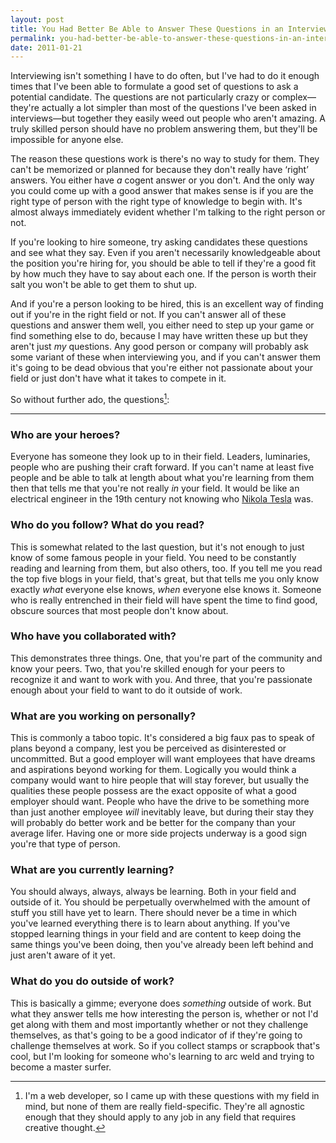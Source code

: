 ```yaml
---
layout: post
title: You Had Better Be Able to Answer These Questions in an Interview
permalink: you-had-better-be-able-to-answer-these-questions-in-an-interview
date: 2011-01-21
---
```


Interviewing isn't something I have to do often, but I've had to do it enough times that I've been able to formulate a good set of questions to ask a potential candidate. The questions are not particularly crazy or complex—they're actually a lot simpler than most of the questions I've been asked in interviews—but together they easily weed out people who aren't amazing. A truly skilled person should have no problem answering them, but they'll be impossible for anyone else.

The reason these questions work is there's no way to study for them. They can't be memorized or planned for because they don't really have ‘right’ answers. You either have _a_ cogent answer or you don't. And the only way you could come up with a good answer that makes sense is if you are the right type of person with the right type of knowledge to begin with. It's almost always immediately evident whether I'm talking to the right person or not.

If you're looking to hire someone, try asking candidates these questions and see what they say. Even if you aren't necessarily knowledgeable about the position you're hiring for, you should be able to tell if they're a good fit by how much they have to say about each one. If the person is worth their salt you won't be able to get them to shut up.

And if you're a person looking to be hired, this is an excellent way of finding out if you're in the right field or not. If you can't answer all of these questions and answer them well, you either need to step up your game or find something else to do, because I may have written these up but they aren't just _my_ questions. Any good person or company will probably ask some variant of these when interviewing you, and if you can't answer them it's going to be dead obvious that you're either not passionate about your field or just don't have what it takes to compete in it.

So without further ado, the questions[^1]:

---

### Who are your heroes?

Everyone has someone they look up to in their field. Leaders, luminaries, people who are pushing their craft forward. If you can't name at least five people and be able to talk at length about what you're learning from them then that tells me that you're not really _in_ your field. It would be like an electrical engineer in the 19th century not knowing who [Nikola Tesla][tesla] was.

### Who do you follow? What do you read?

This is somewhat related to the last question, but it's not enough to just know of some famous people in your field. You need to be constantly reading and learning from them, but also others, too. If you tell me you read the top five blogs in your field, that's great, but that tells me you only know exactly _what_ everyone else knows, _when_ everyone else knows it. Someone who is really entrenched in their field will have spent the time to find good, obscure sources that most people don't know about.

### Who have you collaborated with?

This demonstrates three things. One, that you're part of the community and know your peers. Two, that you're skilled enough for your peers to recognize it and want to work with you. And three, that you're passionate enough about your field to want to do it outside of work.

### What are you working on personally?

This is commonly a taboo topic. It's considered a big faux pas to speak of plans beyond a company, lest you be perceived as disinterested or uncommitted. But a good employer will want employees that have dreams and aspirations beyond working for them. Logically you would think a company would want to hire people that will stay forever, but usually the qualities these people possess are the exact opposite of what a good employer should want. People who have the drive to be something more than just another employee _will_ inevitably leave, but during their stay they will probably do better work and be better for the company than your average lifer. Having one or more side projects underway is a good sign you're that type of person.

### What are you currently learning?

You should always, always, always be learning. Both in your field and outside of it. You should be perpetually overwhelmed with the amount of stuff you still have yet to learn. There should never be a time in which you've learned everything there is to learn about anything. If you've stopped learning things in your field and are content to keep doing the same things you've been doing, then you've already been left behind and just aren't aware of it yet.

### What do you do outside of work?

This is basically a gimme; everyone does _something_ outside of work. But what they answer tells me how interesting the person is, whether or not I'd get along with them and most importantly whether or not they challenge themselves, as that's going to be a good indicator of if they're going to challenge themselves at work. So if you collect stamps or scrapbook that's cool, but I'm looking for someone who's learning to arc weld and trying to become a master surfer.

[^1]: I'm a web developer, so I came up with these questions with my field in mind, but none of them are really field-specific. They're all agnostic enough that they should apply to any job in any field that requires creative thought.

[tesla]: http://en.wikipedia.org/wiki/Nikola_Tesla
